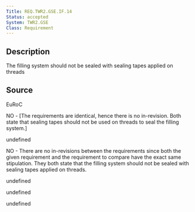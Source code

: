 ```yaml
---
Title: REQ.TWR2.GSE.IF.14
Status: accepted
System: TWR2.GSE
Class: Requirement
---
```


## Description

The filling system should not be sealed with sealing tapes applied on threads

## Source

EuRoC


NO - [The requirements are identical, hence there is no in-revision. Both state that sealing tapes should not be used on threads to seal the filling system.]

undefined

NO - There are no in-revisions between the requirements since both the given requirement and the requirement to compare have the exact same stipulation. They both state that the filling system should not be sealed with sealing tapes applied on threads.

undefined

undefined

undefined